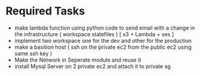 # Required Tasks
- make lambda function using python code to send email with a change in the infrastructure ( workspace statefiles )   [  s3 + Lambda + ses ]
- implement two workspace one for the dev and other for the production
- make a basition host ( ssh on the private ec2 from the public ec2 using same ssh key )
- Make the Network in Seperate module and reuse it 
- install Mysql Server on 2 private ec2 and attach it to private sg 

